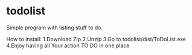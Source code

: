 # todolist
Simple program with listing stuff to do.

How to install:
1.Download Zip
2.Unzip
3.Go to todolist/dist/ToDoList.exe
4.Enjoy having all Your action TO DO in one place
